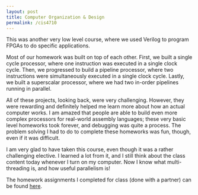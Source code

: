 ```yaml
---
layout: post
title: Computer Organization & Design
permalink: /cis4710
---
```


This was another very low level course, where we used Verilog to program FPGAs to do specific applications.

Most of our homework was built on top of each other. First, we built a single cycle processor, where one instruction was executed in a single clock cycle. Then, we progressed to build a pipeline processor, where two instructions were simultaneously executed in a single clock cycle. Lastly, we built a superscalar processor, where we had two in-order pipelines running in parallel.

All of these projects, looking back, were very challenging. However, they were rewarding and definitely helped me learn more about how an actual computer works. I am amazed that people are able to build even more complex processors for real-world assembly languages; these very basic level homeworks took forever, and debugging was quite a process. The problem solving I had to do to complete these homeworks was fun, though, even if it was difficult. 

I am very glad to have taken this course, even though it was a rather challenging elective. I learned a lot from it, and I still think about the class content today whenever I turn on my computer. Now I know what multi-threading is, and how useful parallelism is!

The homework assignments I completed for class (done with a partner) can be found [here](https://github.com/ivy-phngyn/cis471).